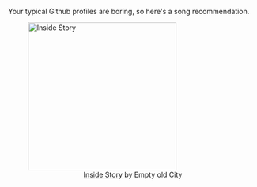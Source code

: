 Your typical Github profiles are boring, so here's a song recommendation.
<figure><img width="300" height="300" src="https://i.scdn.co/image/ab67616d0000b273a4f4fdea840ffe8992719d60" alt="Inside Story" /><figcaption align="center"><a href="https://open.spotify.com/track/6RgWrqv7JP4dzIwvrTOw9y" target="_blank">Inside Story</a> by Empty old City</figcaption></figure>
